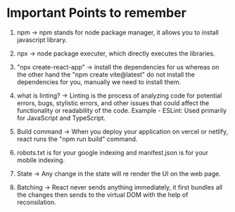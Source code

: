 # Important Points to remember

1. npm -> npm stands for node package manager, it allows you to install javascript library.

2. npx -> node package executer, which directly executes the libraries.

3. "npx create-react-app" -> install the dependencies for us whereas on the other hand the "npm create vite@latest" do not install the dependencies for you, manually we need to install them.

4. what is linting? -> Linting is the process of analyzing code for potential errors, bugs, stylistic errors, and other issues that could affect the functionality or readability of the code.
Example - ESLint: Used primarily for JavaScript and TypeScript.

5. Build command -> When you deploy your application on vercel or netlify, react runs the "npm run build" command.

6. robots.txt is for your google indexing and manifest.json is for your mobile indexing.

7. State -> Any change in the state will re render the UI on the web page.

8. Batching -> React never sends anything immediately, it first bundles all the changes then sends to the virtual DOM with the help of reconsilation. 